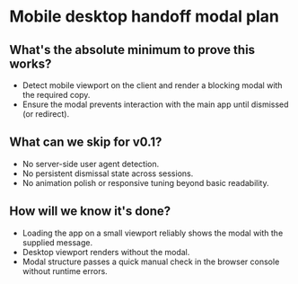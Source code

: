 # Mobile desktop handoff modal plan

## What's the absolute minimum to prove this works?
- Detect mobile viewport on the client and render a blocking modal with the required copy.
- Ensure the modal prevents interaction with the main app until dismissed (or redirect).

## What can we skip for v0.1?
- No server-side user agent detection.
- No persistent dismissal state across sessions.
- No animation polish or responsive tuning beyond basic readability.

## How will we know it's done?
- Loading the app on a small viewport reliably shows the modal with the supplied message.
- Desktop viewport renders without the modal.
- Modal structure passes a quick manual check in the browser console without runtime errors.
